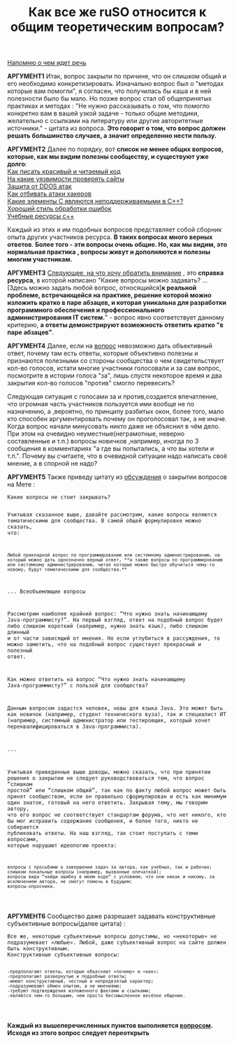 ﻿---
title: "Как все же ruSO относится к общим теоретическим вопросам?"
se.owner.user_id: 441356
se.owner.display_name: "Space Researcher"
se.owner.link: "https://ru.meta.stackoverflow.com/users/441356/space-researcher"
se.link: "https://ru.meta.stackoverflow.com/questions/12239/%d0%9a%d0%b0%d0%ba-%d0%b2%d1%81%d0%b5-%d0%b6%d0%b5-ruso-%d0%be%d1%82%d0%bd%d0%be%d1%81%d0%b8%d1%82%d1%81%d1%8f-%d0%ba-%d0%be%d0%b1%d1%89%d0%b8%d0%bc-%d1%82%d0%b5%d0%be%d1%80%d0%b5%d1%82%d0%b8%d1%87%d0%b5%d1%81%d0%ba%d0%b8%d0%bc-%d0%b2%d0%be%d0%bf%d1%80%d0%be%d1%81%d0%b0%d0%bc"
se.question_id: 12239
se.post_type: question
---
<p><a href="https://ru.meta.stackoverflow.com/questions/12230/%D0%9F%D0%BE%D1%87%D0%B5%D0%BC%D1%83-%D0%B7%D0%B0%D0%BA%D1%80%D1%8B%D0%BB%D0%B8-%D0%BC%D0%BE%D0%B9-%D0%B2%D0%BE%D0%BF%D1%80%D0%BE%D1%81">Напомню о чем идет речь</a></p>
<p><strong>АРГУМЕНТ1</strong> Итак, вопрос закрыли по причине, что он слишком общий и его необходимо конкретизировать. Изначально вопрос был о &quot;методах которые вам помогли&quot;, я согласен, что получилась бы каша и в ней полезности было бы мало. Но позже вопрос стал об общепринятых практиках и методах : &quot;Не нужно рассказывать о том, что помогло конкретно вам в вашей узкой задаче - только общие методики, желательно с ссылками на литературу или другие авторитетные источники.&quot; - цитата из вопроса. <strong>Это говорит о том, что вопрос должен решать большинство случаев, а значит определенно нести пользу.</strong></p>
<p><strong>АРГУМЕНТ2</strong> Далее по порядку, вот <strong>список не менее общих вопросов, которые, как мы видим полезны сообществу, и существуют уже долго</strong>:<br />
<a href="https://ru.stackoverflow.com/questions/416644/%D0%9A%D0%B0%D0%BA-%D0%BF%D0%B8%D1%81%D0%B0%D1%82%D1%8C-%D0%BA%D1%80%D0%B0%D1%81%D0%B8%D0%B2%D1%8B%D0%B9-%D0%B8-%D1%87%D0%B8%D1%82%D0%B0%D0%B5%D0%BC%D1%8B%D0%B9-%D0%BA%D0%BE%D0%B4?noredirect=1&amp;lq=1">Как писать красивый и читаемый код</a><br />
<a href="https://ru.stackoverflow.com/questions/39575/%D0%9D%D0%B0-%D0%BA%D0%B0%D0%BA%D0%B8%D0%B5-%D1%83%D1%8F%D0%B7%D0%B2%D0%B8%D0%BC%D0%BE%D1%81%D1%82%D0%B8-%D0%BF%D0%BE%D0%BC%D0%B8%D0%BC%D0%BE-sql-%D0%B8%D0%BD%D1%8A%D0%B5%D0%BA%D1%86%D0%B8%D0%B9-%D0%B8-xss-%D1%81%D1%82%D0%BE%D0%B8%D1%82-%D0%BF%D1%80%D0%BE%D0%B2%D0%B5%D1%80%D0%B8%D1%82%D1%8C-%D1%81%D0%B0%D0%B9%D1%82">На какие уязвимости проверять сайты</a><br />
<a href="https://ru.stackoverflow.com/questions/1069/%D0%97%D0%B0%D1%89%D0%B8%D1%82%D0%B0-%D0%BE%D1%82-ddos-%D0%B0%D1%82%D0%B0%D0%BA">Защита от DDOS атак</a><br />
<a href="https://ru.stackoverflow.com/questions/663883/%D0%9A%D0%B0%D0%BA-%D1%83%D1%81%D1%82%D1%80%D0%BE%D0%B8%D1%82%D1%8C-%D0%BB%D0%BE%D0%B2%D1%83%D1%88%D0%BA%D1%83-%D0%B4%D0%BB%D1%8F-%D1%85%D0%B0%D0%BA%D0%B5%D1%80%D0%B0-%D0%B8%D0%BB%D0%B8-%D0%B4%D0%BE%D1%81%D1%82%D0%BE%D0%B9%D0%BD%D0%BE-%D0%BE%D1%82%D0%B1%D0%B8%D0%B2%D0%B0%D1%82%D1%8C-%D0%B0%D1%82%D0%B0%D0%BA%D0%B8">Как отбивать атаки хакеров</a><br />
<a href="https://ru.stackoverflow.com/questions/35502/%D0%9A%D0%B0%D0%BA%D0%B8%D0%B5-%D1%8D%D0%BB%D0%B5%D0%BC%D0%B5%D0%BD%D1%82%D1%8B-%D0%A1-%D1%8F%D0%B2%D0%BB%D1%8F%D1%8E%D1%82%D1%81%D1%8F-%D0%BD%D0%B5%D0%BF%D0%BE%D0%B4%D0%B4%D0%B5%D1%80%D0%B6%D0%B8%D0%B2%D0%B0%D0%B5%D0%BC%D1%8B%D0%BC%D0%B8-%D0%B2-%D0%A1">Какие элементы С являются неподдерживаемыми в С++?</a><br />
<a href="https://ru.stackoverflow.com/questions/34825/%D0%A5%D0%BE%D1%80%D0%BE%D1%88%D0%B8%D0%B9-%D1%81%D1%82%D0%B8%D0%BB%D1%8C-%D0%BE%D0%B1%D1%80%D0%B0%D0%B1%D0%BE%D1%82%D0%BA%D0%B8-%D0%BE%D1%88%D0%B8%D0%B1%D0%BE%D0%BA">Хороший стиль обработки ошибок</a><br />
<a href="https://ru.stackoverflow.com/questions/454263/%D0%9A%D0%BD%D0%B8%D0%B3%D0%B8-%D0%B8-%D1%83%D1%87%D0%B5%D0%B1%D0%BD%D1%8B%D0%B5-%D1%80%D0%B5%D1%81%D1%83%D1%80%D1%81%D1%8B-%D0%BF%D0%BE-%D0%A1">Учебные ресурсы с++</a></p>
<p>Каждый из этих и им подобных вопросов представляет собой сборник опыта других участников ресурса. <strong>В таких вопросах много верных ответов</strong>. <strong>Более того - эти вопросы очень общие. Но, как мы видим, это нормальная практика , вопросы живут и дополняются и полезны многим участникам.</strong></p>
<p><strong>АРГУМЕНТ3</strong> <a href="https://ru.stackoverflow.com/help/on-topic">Следующее, на что хочу обратить внимание</a> , это <strong>справка ресурса</strong>, в которой написано &quot;Какие вопросы можно задавать? ... [Здесь можно задать любой вопрос, относящийся]<strong>к реальной проблеме, встречающейся на практике, решение которой можно изложить кратко в паре абзацев, и которая уникальна для разработки программного обеспечения и профессионального администрирования IT систем.</strong>&quot; - вопрос явно соответствует данному критерию, <strong>а ответы демонстрируют возможность ответить кратко &quot;в паре абзацев&quot;</strong>.</p>
<p><strong>АРГУМЕНТ4</strong> Далее, если на <a href="https://ru.stackoverflow.com/questions/1468769/%d0%a7%d1%82%d0%be-%d1%82%d0%b0%d0%ba%d0%be%d0%b5-%d0%be%d0%bf%d1%82%d0%b8%d0%bc%d0%b8%d0%b7%d0%b0%d1%86%d0%b8%d1%8f-%d0%9a%d0%b0%d0%ba-%d0%be%d0%bf%d1%82%d0%b8%d0%bc%d0%b8%d0%b7%d0%b8%d1%80%d0%be%d0%b2%d0%b0%d1%82%d1%8c-%d0%ba%d0%be%d0%b4">вопрос</a> невозможно дать объективный ответ, почему там есть ответы, которые объективно полезны и признаются полезными со стороны сообщества о чем свидетельствует кол-во голосов, кстати многие участники голосовали и за сам вопрос, посмотрите в истории голоса &quot;за&quot;, лишь спустя некоторое время и два закрытия кол-во голосов &quot;против&quot; смогло перевесить?</p>
<p>Следующая ситуация с голосами за и против,создается впечатление, что огромная часть участников пользуется ими вообще не по назначению, а ,вероятно, по принципу разбитых окон, более того, мало кто способен аргументировать почему он проголосовал так, а не иначе. Когда вопрос начали минусовать никто даже не объяснил в чём дело. При этом на очевидно неуместные(неграмотные, неверно составленные и т.п.) вопросы новичков ,например, иногда по 3 сообщения в комментариях &quot;а где вы попытались, а что вы хотели и т.п.&quot;. Почему вы считаете, что в очевидной ситуации надо написать своё мнение, а в спорной не надо?</p>
<p><strong>АРГУМЕНТ5</strong> Также приведу цитату из <a href="https://ru.meta.stackoverflow.com/questions/271/%D0%9A%D0%B0%D0%BA-%D0%B8-%D0%BA%D0%B0%D0%BA%D0%B8%D0%B5-%D0%B2%D0%BE%D0%BF%D1%80%D0%BE%D1%81%D1%8B-%D1%81%D0%BB%D0%B5%D0%B4%D1%83%D0%B5%D1%82-%D0%B7%D0%B0%D0%BA%D1%80%D1%8B%D0%B2%D0%B0%D1%82%D1%8C-%D0%92-%D0%BA%D0%B0%D0%BA%D0%B8%D1%85-%D1%81%D0%BB%D1%83%D1%87%D0%B0%D1%8F%D1%85">обсуждения</a> о закрытии вопросов на Мете :</p>
<pre><code>Какие вопросы не стоит закрывать?

Учитывая сказанное выше, давайте рассмотрим, какие вопросы являются тематическими для сообщества. В самой общей формулировке можно сказать, что:

    Любой прикладной вопрос по программированию или системному администрированию, на который можно дать однозначно верный ответ, **а также вопросы по программированию или системному администрированию, читая которые можно быстро обучиться чему-то новому, будут тематическими для сообщества.**

...
Всеобъемлющие вопросы

Рассмотрим наиболее крайний вопрос: “Что нужно знать начинающему Java-программисту?”. На первый взгляд, ответ на подобный вопрос будет либо слишком короткий (например, нужно знать язык), либо слишком длинный и от части зависящий от мнения. Но если углубиться в рассуждения, то можно заметить, что на подобный вопрос существует прекрасный и полезный ответ.

Как можно ответить на вопрос “Что нужно знать начинающему Java-программисту?” с пользой для сообщества?

Данным вопросом задастся человек, новы для языка Java. Это может быть как новичок (например, студент технического вуза), так и специалист ИТ (например, системный администратор или тестировщик, который хочет переквалифицироваться в Java-программиста).

...


Учитывая приведенные выше доводы, можно сказать, что при принятии решения о закрытии не следует руководствоваться тем, что вопрос “слишком простой” или “слишком общий”, так как по факту любой вопрос может быть принят сообществом, если он правильно сформулирован и есть как минимум один знаток, готовый на него ответить. Закрывая тему, мы говорим автору, что его вопрос не соответствует стандартам форума, что нет никого, кто бы мог исправить содержание сообщения, и более того, никто не собирается публиковать ответы. На наш взгляд, так стоит поступать с теми вопросами, которые нарушают идеологию проекта:

    вопросы с просьбами о завершении задач за автора, как учебных, так и рабочих;
    слишком локальные вопросы (например, вызванные опечаткой);
    вопросы вида “найди ошибку в моем коде” с условием, что они никак и никому, за исключением автора, не смогут помочь в будущем;
    вопросы-опросники.

</code></pre>
<p><strong>АРГУМЕНТ6</strong> Сообщество даже разрешает задавать конструктивные субъективные вопросы(далее цитата) :</p>
<pre><code>Все же, некоторые субъективные вопросы допустимы, но «некоторые» не подразумевает «любые». Любой, даже субъективный вопрос на сайте должен быть конструктивным.
Конструктивные субъективные вопросы:

    -предполагают ответы, которые объясняют «почему» и «как»;
    -предполагают развернутые и подробные ответы;
    -имеют конструктивный, честный и непредвзятый характер;
    -подразумевают обмен опытом, а не мнениями;
    -требуют подтверждения изложенного фактами и ссылками;
    -являются чем-то большим, чем просто бессмысленное весёлое общение.
</code></pre>
<p><strong>Каждый из вышеперечисленных пунктов выполняется <a href="https://ru.stackoverflow.com/questions/1468769/%d0%a7%d1%82%d0%be-%d1%82%d0%b0%d0%ba%d0%be%d0%b5-%d0%be%d0%bf%d1%82%d0%b8%d0%bc%d0%b8%d0%b7%d0%b0%d1%86%d0%b8%d1%8f-%d0%9a%d0%b0%d0%ba-%d0%be%d0%bf%d1%82%d0%b8%d0%bc%d0%b8%d0%b7%d0%b8%d1%80%d0%be%d0%b2%d0%b0%d1%82%d1%8c-%d0%ba%d0%be%d0%b4">вопросом</a>. Исходя из этого вопрос следует переоткрыть</strong></p>

